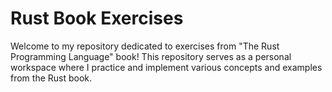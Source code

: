 # Rust Book Exercises

Welcome to my repository dedicated to exercises from "The Rust Programming Language" book! This repository serves as a personal workspace where I practice and implement various concepts and examples from the Rust book.
